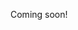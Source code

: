 Coming soon!

<!--

https://models.substack.com/p/invert-always-invert

https://news.ycombinator.com/item?id=23445944

-->

